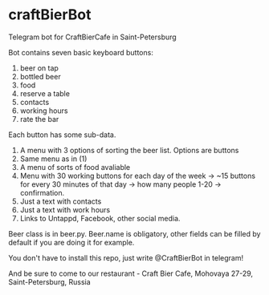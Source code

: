 # craftBierBot
Telegram bot for CraftBierCafe in Saint-Petersburg

Bot contains seven basic keyboard buttons:
1. beer on tap 
2. bottled beer
3. food
4. reserve a table
5. contacts
6. working hours
7. rate the bar

Each button has some sub-data. 
1. A menu with 3 options of sorting the beer list. Options are buttons
2. Same menu as in (1)
3. A menu of sorts of food avaliable
4. Menu with 30 working buttons for each day of the week -> ~15 buttons for every 30 minutes of that day -> how many people 1-20 -> confirmation.
5. Just a text with contacts 
6. Just a text with work hours
7. Links to Untappd, Facebook, other social media.

Beer class is in beer.py. Beer.name is obligatory, other fields can be filled by default if you are doing it for example.

You don't have to install this repo, just write @CraftBierBot in telegram! 

And be sure to come to our restaurant - Craft Bier Cafe, Mohovaya 27-29, Saint-Petersburg, Russia
